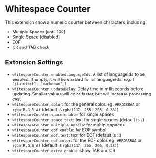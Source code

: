 # Whitespace Counter

This extension show a numeric counter between characters, including:

* Multiple Spaces [until 100]
* Single Space [disabled]
* EOF
* CR and TAB check

## Extension Settings

* `whitespaceCounter.enabledLanguageIds`: A list of languageIds to be enabled. If empty, it will be enabled for all languageIds. e.g. `[ "plaintext", "markdown" ]`
* `whitespaceCounter.updateDelay`: Delay time in milliseconds before updating. Smaller values will color faster, but will increase processing cost
* `whitespaceCounter.color`: for the general color. eg. `#RRGGBBAA` or `rgba(R,G,B,A)` (default is `rgba(117, 255, 205, 0.38)`)
* `whitespaceCounter.space.enable`: for single spaces
* `whitespaceCounter.space.text`: text for single spaces (default is `₁`)
* `whitespaceCounter.multiple.enable`: for multiple spaces
* `whitespaceCounter.eof.enable`: for EOF symbol.
* `whitespaceCounter.eof.text`: text for EOF (default is `⛶`)
* `whitespaceCounter.eof.color`: for the EOF color. eg. `#RRGGBBAA` or `rgba(R,G,B,A)` (default is `rgba(117, 255, 205, 0.38)`)
* `whitespaceCounter.extra.enable`: show TAB and CR
